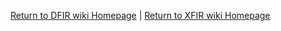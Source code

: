 [Return to DFIR wiki Homepage](https://github.ibm.com/XFIR/DFIR-wiki/wiki) | [Return to XFIR wiki Homepage](https://github.ibm.com/XFIR/XFIR-master-wiki/wiki) 
